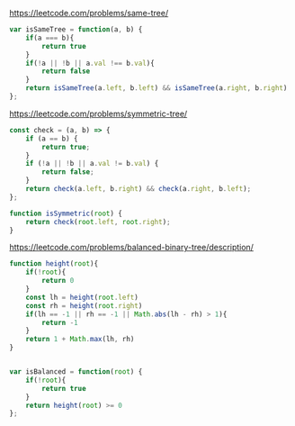 https://leetcode.com/problems/same-tree/
```js
var isSameTree = function(a, b) {
    if(a === b){
        return true
    }
    if(!a || !b || a.val !== b.val){
        return false
    }
    return isSameTree(a.left, b.left) && isSameTree(a.right, b.right) 
};
```

https://leetcode.com/problems/symmetric-tree/
```js
const check = (a, b) => {
    if (a == b) {
        return true;
    }
    if (!a || !b || a.val != b.val) {
        return false;
    }
    return check(a.left, b.right) && check(a.right, b.left);
};

function isSymmetric(root) {
    return check(root.left, root.right);
}
```

https://leetcode.com/problems/balanced-binary-tree/description/
```js
function height(root){
    if(!root){
        return 0
    }
    const lh = height(root.left)
    const rh = height(root.right)
    if(lh == -1 || rh == -1 || Math.abs(lh - rh) > 1){
        return -1
    }
    return 1 + Math.max(lh, rh)
}


var isBalanced = function(root) {
    if(!root){
        return true
    }
    return height(root) >= 0
};
```
